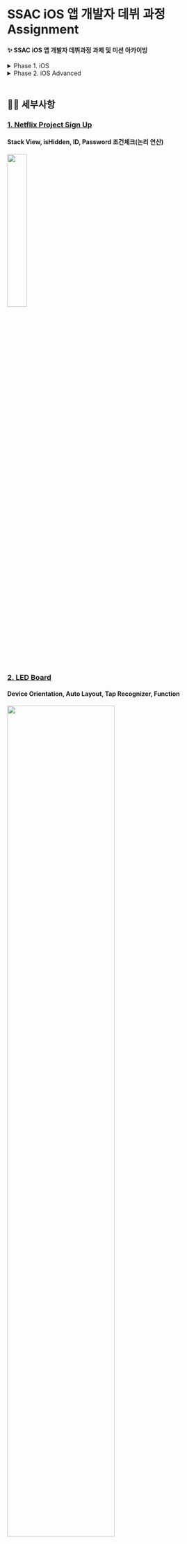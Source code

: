 # SSAC iOS 앱 개발자 데뷔 과정 Assignment 
#### ✨ SSAC iOS 앱 개발자 데뷔과정 과제 및 미션 아카이빙

<details>
<summary>Phase 1. iOS</summary>
<div markdown="1">    
  
No. | 날짜 | 과제 | 주제 | TIL
------------ | ------------- | ------------- | ------------- | ------------- 
1 | 2021.09.30 | [Netflix SignUp](https://github.com/hope1053/SSAC_iOS_Assignment/tree/main/SSAC_Day4_SignUp) | Stack View, 논리연산 | 
2 | 2021.10.01 - 10.03 | [LED Board](https://github.com/hope1053/SSAC_iOS_Assignment/tree/main/SSAC_Day5_LEDBoard)</br>[newlyCoinedWord](https://github.com/hope1053/SSAC_iOS_Assignment/tree/main/SSAC_Day5_newlyCoinedWord) | Auto Layout, Tap Recognizer, Function | [Day5 TIL](https://velog.io/@hope1053/SSACiOSDay-4-TIL) 
3 | 2021.10.05 | [Baemin Project](https://github.com/hope1053/SSAC_iOS_Assignment/tree/main/SSAC_Day6_Baemin) | Navigation Controller, Tab Bar Controller | [Day6 TIL](https://velog.io/@hope1053/SSACiOSDay-6-TIL) 
4 | 2021.10.06 | [Emtion Diary](https://github.com/hope1053/SSAC_iOS_Assignment/tree/main/SSAC_Day7_EmtionDiary) | UserDefaults, Stack View, Tag, Library, Notification Center | [Day7 TIL](https://velog.io/@hope1053/SSACiOSDay-7-TIL)
5 | 2021.10.07 | [Anniversary Calculator](https://github.com/hope1053/SSAC_iOS_Assignment/tree/main/SSAC_Day8_anniversaryCalculator ) | Date Picker | [Day8 TIL](https://velog.io/@hope1053/SSACiOSDay-8-TIL)
6 | 2021.10.08 - 10.11 | [Drink Water](https://github.com/hope1053/SSAC_iOS_Assignment/tree/main/SSAC_Day9_DrinkWater(UserDefaults)) | UserDefaults, Animation | [Day9 TIL](https://velog.io/@hope1053/SSACiOSDay-9-TIL)
7 | 2021.10.12 | [Practice Table View Controller](https://github.com/hope1053/SSAC_iOS_Assignment/tree/main/SSAC_Day10_practiceTableView) | TableViewController | [Day10 TIL](https://velog.io/@hope1053/SSACiOSDay-10-TIL)
8 | 2021.10.13 | [Shopping List](https://github.com/hope1053/SSAC_iOS_Assignment/tree/main/SSAC_ShoppingList)</br>[Exchange Rate](https://github.com/hope1053/SSAC_iOS_Assignment/tree/main/SSAC_Day11_ExchangeRate.playground) | UserDefaults, CustomTableViewCell</br>Computed Property, Property Observer | [Day11 TIL](https://velog.io/@hope1053/SSACiOSDay-11-TIL)
9 | 2021.10.14 | [Shopping List](https://github.com/hope1053/SSAC_iOS_Assignment/tree/main/SSAC_ShoppingList) | Struct, UserDefaults | [Day12 TIL](https://velog.io/@hope1053/SSACiOSDay-12-TIL)
10 | 2021.10.15 | [Trend Media](https://github.com/hope1053/SSAC_iOS_Assignment/tree/main/SSAC_TrendMedia)| TableView, Struct, View Transition | [Day13 TIL](https://velog.io/@hope1053/SSACiOSDay-13-TIL)
11 | 2021.10.18 | [Trend Media](https://github.com/hope1053/SSAC_iOS_Assignment/tree/main/SSAC_TrendMedia) | Passing Data between ViewControllers, KingFisher | [Day14 TIL](https://velog.io/@hope1053/SSACiOSDay-14-TIL)
12 | 2021.10.19 | [Trend Media](https://github.com/hope1053/SSAC_iOS_Assignment/tree/main/SSAC_TrendMedia) | CollectionView, AutomaticDimension | [Day15 TIL](https://velog.io/@hope1053/SeSACiOSDay-15-TIL)
13 | 2021.10.20 | [Trend Media](https://github.com/hope1053/SSAC_iOS_Assignment/tree/main/SSAC_TrendMedia) | MapKit, Privacy & Authorization, CoreLocation | [Day16 TIL](https://velog.io/@hope1053/SeSACiOSDay-16-TIL)
14 | 2021.10.21 | [Trend Media](https://github.com/hope1053/SSAC_iOS_Assignment/tree/main/SSAC_TrendMedia) | CLGeocoder | [Day17 TIL](https://velog.io/@hope1053/SeSACiOSDay-17-TIL)
15 | 2021.10.22 | [AutoLayout Practice](https://github.com/hope1053/SSAC_iOS_Assignment/tree/main/SSAC_AutoLayoutPractice) | AutoLayout, StackView | [Day18 TIL](https://velog.io/@hope1053/SeSACiOSDay-18-TIL)
16 | 2021.10.25 | [Lottery Project](https://github.com/hope1053/SSAC_iOS_Assignment/tree/main/SSAC_Lottery) | Network, SwiftyJSON, Alamofire | [Day19 TIL](https://velog.io/@hope1053/SeSACiOSDay-19-TIL)
17 | 2021.10.26 | [Trend Media](https://github.com/hope1053/SSAC_iOS_Assignment/tree/main/SSAC_TrendMedia)</br>[Weather API](https://github.com/hope1053/SSAC_iOS_Assignment/tree/main/SSAC_WeatherAPI) | NetWork, CoreLocation | [Day20 TIL](https://velog.io/@hope1053/SeSACiOSDay-20-TIL)
18 | 2021.10.27 | [Weather API](https://github.com/hope1053/SSAC_iOS_Assignment/tree/main/SSAC_WeatherAPI)</br>[Trend Media](https://github.com/hope1053/SSAC_iOS_Assignment/tree/main/SSAC_TrendMedia) | - API, Networking 파트 코드 개선</br>- TMDB API, PageNation | [Day21 TIL](https://velog.io/@hope1053/SeSACiOSDay-21-TIL)
22 | 2021.10.28 | [Trend Media](https://github.com/hope1053/SSAC_iOS_Assignment/tree/main/SSAC_TrendMedia)
23 | 2021.10.29
24 | 2021.11.01 | | | [Day24 TIL](https://velog.io/@hope1053/SeSACiOSDay-24-TIL)
25 | 2021.11.02 | [Shopping List](https://github.com/hope1053/SSAC_iOS_Assignment/tree/main/SSAC_ShoppingList)</br>[Trend Media](https://github.com/hope1053/SSAC_iOS_Assignment/tree/main/SSAC_TrendMedia) | Realm 적용 | [Day25 TIL](https://velog.io/@hope1053/SeSACiOSDay-25-TIL)
26 | 2021.11.03 | [Shopping List](https://github.com/hope1053/SSAC_iOS_Assignment/tree/main/SSAC_ShoppingList)</br>[Trend Media](https://github.com/hope1053/SSAC_iOS_Assignment/tree/main/SSAC_TrendMedia) | Realm 수정, 삭제, 데이터 정렬</br>Realm 활용하여 이미 있는 정보는 데이터 불러오기, 없는 정보는 서버 통신 | [Day26 TIL](https://velog.io/@hope1053/SeSACiOSDay-26-TIL)
27 | 2021.11.04 | [Shopping List](https://github.com/hope1053/SSAC_iOS_Assignment/tree/main/SSAC_ShoppingList) | 데이터 백업 및 복구 | 
28 | 2021.11.05 |
29 | 2021.11.08(월) | [평가 과제(메모 앱)](https://github.com/hope1053/SeSAC_SimpleMemo) | Realm Create, Save, Update, Delete, TableView, UISearchController, UIToolBar | [Day29 TIL](https://velog.io/@hope1053/SeSACiOSDay-29-TIL)
30 | 2021.11.09(화) | [평가 과제(메모 앱)](https://github.com/hope1053/SeSAC_SimpleMemo) | 메모 고정 기능, 공유 기능(UIActivityViewController) | 
31 | 2021.11.10(수) | [평가 과제(메모 앱)](https://github.com/hope1053/SeSAC_SimpleMemo) | Search 기능, NumberFormatter, DateFormatter | [Day31 TIL](https://velog.io/@hope1053/SeSACiOSDay-31-TIL)
32 | 2021.11.11(목) | [평가 과제(메모 앱)](https://github.com/hope1053/SeSAC_SimpleMemo) | 코드정리 | -
33 | 2021.11.12(금) | [평가 과제(메모 앱)](https://github.com/hope1053/SeSAC_SimpleMemo) | 과제 마무리 | -
  
</div>
</details>

<details>
<summary>Phase 2. iOS Advanced</summary>
<div markdown="1">    
  
No. | 날짜 | 과제 | 주제 | TIL
------------ | ------------- | ------------- | ------------- | ------------- 
53 | 2021.12.13(월) | - | Xib, @IBInspectable, @IBDesignable, 스토리보드 없이 개발하기 | [Day 53 TIL](https://velog.io/@hope1053/SeSACiOS211213-TIL) 
54 | 2021.12.14(화) | - | Auto Resizing, NSLayoutConstraints, Anchor, Snapkit | [Day 54 TIL](https://velog.io/@hope1053/SeSACiOSDay-54-TIL)
55 | 2021.12.15(수) | [코드로 당근마켓 UI 구현하기](https://github.com/hope1053/SSAC_iOS_Assignment/tree/main/SeSAC_UIPractice)  | 코드로 UI짜기 | [Day 55 TIL](https://velog.io/@hope1053/SeSACiOSDay-55-TIL)
56 | 2021.12.16(목) | [출시 프로젝트에 Push Notification 추가하기](https://github.com/hope1053/SeSAC_plit.git) | Push Notification | [Day 56 TIL](https://velog.io/@hope1053/SeSACiOSDay-56-TIL)  
58 | 2021.12.20(월) | [Beer Recommendation](https://github.com/hope1053/SSAC_iOS_Assignment/tree/main/SeSAC_BeerRecommendation) | Push Notification, Codable | [Day 58 TIL](https://velog.io/@hope1053/SeSACiOSDay-58-TIL)  
59 | 2021.12.21(화) | [Search TV Show](https://github.com/hope1053/SSAC_iOS_Assignment/tree/main/SeSAC_SearchTVShow) | URLSession | [Day 59 TIL](https://velog.io/@hope1053/SeSACiOSDay-59-TIL)  
60 | 2021.12.22(수) | - | loadView(), URLSessionDataDelegate | [Day60 TIL](https://velog.io/@hope1053/SeSACiOSDay-60-TIL)
61 | 2021.12.23(목) |
62 | 2021.12.24(금) |  
63 | 2021.12.27(월)
64 | 2021.12.28(화)  
65 | 2021.12.29(수)
73 | 2022.01.10(월) | - | - | [Day73 TIL](https://hyelinda.notion.site/22-01-10-d2478c2d2151462fbda69277b090e899)
74 | 2022.01.11(화) | - | - | [Day74 TIL](https://hyelinda.notion.site/22-01-11-4df897c41ba64600b89c40a23b1c20b4)
75 | 2022.01.12(수) |
76 | 2022.01.13(목) |
77 | 2022.01.14(금) | - | Socket통신 | [Day77 TIL](https://hyelinda.notion.site/22-01-14-dea7c767aec04b7fa3d08f611b6ea00f)
  
</div>
</details>

<br>

## 👩‍💻 세부사항
### [1. Netflix Project Sign Up](https://github.com/hope1053/SSAC_iOS_Assignment/tree/main/SSAC_Day4_SignUp)
#### Stack View, isHidden, ID, Password 조건체크(논리 연산)  
<img src = "https://user-images.githubusercontent.com/22907483/135413960-985858af-9400-4d6e-829a-ff3614e368f9.gif" width="30%">

### [2. LED Board](https://github.com/hope1053/SSAC_iOS_Assignment/tree/main/SSAC_Day5_LEDBoard)
#### Device Orientation, Auto Layout, Tap Recognizer, Function
<img src = "https://user-images.githubusercontent.com/22907483/135706148-05e5693f-9837-4ef2-9251-ac26aa6249f8.gif" width="70%">

### [3. Newly Coined Word](https://github.com/hope1053/SSAC_iOS_Assignment/tree/main/SSAC_Day5_newlyCoinedWord)
#### Stack View, randomElement, MVVM, Alert
<img src = "https://user-images.githubusercontent.com/22907483/135759612-800e2abd-2775-4704-8d48-5739b4f10c51.gif" width="30%">

### [5. Emotion Diary](https://github.com/hope1053/SSAC_iOS_Assignment/tree/main/SSAC_Day7_EmtionDiary)
#### UserDefaults, Stack View, Tag, Library, Notification Center
<img src = "https://user-images.githubusercontent.com/22907483/136170538-b12770b0-9381-4e80-9d5b-f7fc1c43a45e.gif" width="30%">
